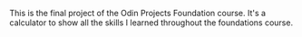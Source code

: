 This is the final project of the Odin Projects Foundation course. It's a calculator to show all the skills I learned throughout the foundations course.